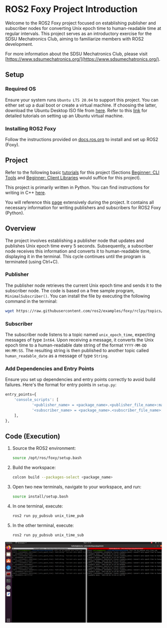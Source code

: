 # ROS2 Foxy Project Introduction

Welcome to the ROS2 Foxy project focused on establishing publisher and subscriber nodes for converting Unix epoch time to human-readable time at regular intervals. This project serves as an introductory exercise for the SDSU Mechatronics Club, aiming to familiarize members with ROS2 development.

For more information about the SDSU Mechatronics Club, please visit [https://www.sdsumechatronics.org/](https://www.sdsumechatronics.org/).

## Setup

### Required OS

Ensure your system runs `Ubuntu LTS 20.04` to support this project. You can either set up a dual boot or create a virtual machine. If choosing the latter, download the Ubuntu Desktop ISO file from [here](https://releases.ubuntu.com/20.04.5/). Refer to this [link](https://ubuntu.com/tutorials/how-to-run-ubuntu-desktop-on-a-virtual-machine-using-virtualbox#1-overview) for detailed tutorials on setting up an Ubuntu virtual machine.

### Installing ROS2 Foxy

Follow the instructions provided on [docs.ros.org](https://docs.ros.org/en/foxy/Installation/Ubuntu-Install-Debians.html) to install and set up ROS2 (Foxy).

## Project

Refer to the following basic [tutorials](https://docs.ros.org/en/foxy/Tutorials.html) for this project (Sections [Beginner: CLI Tools](https://docs.ros.org/en/foxy/Tutorials/Beginner-CLI-Tools.html) and [Beginner: Client Libraries](https://docs.ros.org/en/foxy/Tutorials/Beginner-Client-Libraries.html) would suffice for this project).

This project is primarily written in Python. You can find instructions for writing in C++ [here](https://docs.ros.org/en/foxy/Tutorials/Beginner-Client-Libraries/Writing-A-Simple-Cpp-Publisher-And-Subscriber.html).

You will reference this [page](https://docs.ros.org/en/foxy/Tutorials/Beginner-Client-Libraries/Writing-A-Simple-Py-Publisher-And-Subscriber.html) extensively during the project. It contains all necessary information for writing publishers and subscribers for ROS2 Foxy (Python).

## Overview

The project involves establishing a publisher node that updates and publishes Unix epoch time every 5 seconds. Subsequently, a subscriber node receives this information and converts it to human-readable time, displaying it in the terminal. This cycle continues until the program is terminated (using Ctrl+C).

### Publisher

The publisher node retrieves the current Unix epoch time and sends it to the subscriber node. The code is based on a free sample program, `MinimalSubscriber()`. You can install the file by executing the following command in the terminal:

```bash
wget https://raw.githubusercontent.com/ros2/examples/foxy/rclpy/topics/minimal_subscriber/examples_rclpy_minimal_subscriber/subscriber_member_function.py
```

### Subscriber

The subscriber node listens to a topic named `unix_epoch_time`, expecting messages of type `Int64`. Upon receiving a message, it converts the Unix epoch time to a human-readable date string of the format `YYYY-MM-DD HH:MM:SS`. The resulting string is then published to another topic called `human_readable_date` as a message of type `String`.

### Add Dependencies and Entry Points

Ensure you set up dependencies and entry points correctly to avoid build failures. Here's the format for entry points in `setup.py`:

```python
entry_points={
    'console_scripts': [
            '<publisher_name> = <package_name>.<publisher_file_name>:main',
            '<subscriber_name> = <package_name>.<subscriber_file_name>:main',
    ],
},
```

## Code (Execution)

1. Source the ROS2 environment:
   ```bash
   source /opt/ros/foxy/setup.bash
   ```

2. Build the workspace:
   ```bash
   colcon build --packages-select <package_name>
   ```

3. Open two new terminals, navigate to your workspace, and run:
   ```bash
   source install/setup.bash
   ```

4. In one terminal, execute:
   ```bash
   ros2 run py_pubsub unix_time_pub
   ```

5. In the other terminal, execute:
   ```bash
   ros2 run py_pubsub unix_time_sub
   ```

![unix_epoch_time.png](https://github.com/ayuyamo/ROS2-epoch-time-converter/blob/2f23a628a6dc41fe55418f7546baeba4d7f5962d/unix_epoch_time.png)




